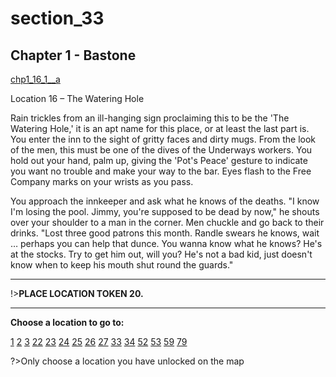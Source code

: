 
# section_33

## Chapter 1 - Bastone

[chp1_16_1__a](../../decomp/app/src/main/res/raw/chp1_16_1__a.mp3 ':include :type=audio')

Location 16 – The Watering Hole

Rain trickles from an ill-hanging sign proclaiming this to be the 'The Watering Hole,' it is an apt name for this place, or at least the last part is. You enter the inn to the sight of gritty faces and dirty mugs. From the look of the men, this must be one of the dives of the Underways workers. You hold out your hand, palm up, giving the 'Pot's Peace' gesture to indicate you want no trouble and make your way to the bar. Eyes flash to the Free Company marks on your wrists as you pass.

You approach the innkeeper and ask what he knows of the deaths. "I know I'm losing the pool. Jimmy, you're supposed to be dead by now," he shouts over your shoulder to a man in the corner. Men chuckle and go back to their drinks. "Lost three good patrons this month. Randle swears he knows, wait … perhaps you can help that dunce. You wanna know what he knows? He's at the stocks. Try to get him out, will you? He's not a bad kid, just doesn't know when to keep his mouth shut round the guards."

---

!>**PLACE LOCATION TOKEN 20.** 

---



**Choose a location to go to:**

[1](output/chapter1/section_1.md)
[2](output/chapter1/section_2.md)
[3](output/chapter1/section_3.md)
[22](output/chapter1/section_22.md)
[23](output/chapter1/section_23.md)
[24](output/chapter1/section_24.md)
[25](output/chapter1/section_25.md)
[26](output/chapter1/section_26.md)
[27](output/chapter1/section_27.md)
[33](output/chapter1/section_33.md)
[34](output/chapter1/section_34.md)
[52](output/chapter1/section_52.md)
[53](output/chapter1/section_53.md)
[59](output/chapter1/section_59.md)
[79](output/chapter1/section_79.md)


?>Only choose a location you have unlocked on the map


